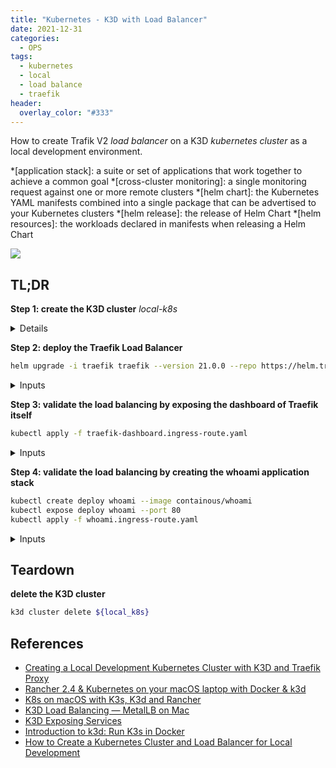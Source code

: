 ```yaml
---
title: "Kubernetes - K3D with Load Balancer"
date: 2021-12-31
categories:
  - OPS
tags:
  - kubernetes
  - local
  - load balance
  - traefik
header:
  overlay_color: "#333"
---
```


How to create Trafik V2 *load balancer* on a K3D *kubernetes cluster* as a local development environment.


*[application stack]: a suite or set of applications that work together to achieve a common goal
*[cross-cluster monitoring]: a single monitoring request against one or more remote clusters
*[helm chart]: the Kubernetes YAML manifests combined into a single package that can be advertised to your Kubernetes clusters
*[helm release]: the release of Helm Chart
*[helm resources]: the workloads declared in manifests when releasing a Helm Chart

<div class="notice--primary" markdown="1">
<img src="{{ site.url }}{{ site.baseurl }}/assets/k3d-lb/architecture.png">
</div>

## TL;DR

<div class="notice--primary" markdown="1">

**Step 1: create the K3D cluster** *local-k8s*

<details>
  <script src="https://gist.github.com/niehaitao/e18517603bc7c7a843e4f202be776d89.js"></script>
</details>

</div>

<div class="notice--primary" markdown="1">

**Step 2: deploy the Traefik Load Balancer**

```bash
helm upgrade -i traefik traefik --version 21.0.0 --repo https://helm.traefik.io/traefik -f traefik.v2.values.yaml
```

<details><summary>Inputs</summary>
  <script src="https://gist.github.com/niehaitao/d8bf2d3cb0b79281e6cfffec71879155.js"></script>
</details>

</div>

<div class="notice--primary" markdown="1">

**Step 3: validate the load balancing by exposing the dashboard of Traefik itself**

```bash
kubectl apply -f traefik-dashboard.ingress-route.yaml
```

<details><summary>Inputs</summary>
  <script src="https://gist.github.com/niehaitao/7c34fea97b39433053ceaa669e36e69b.js"></script>
</details>

</div>

<div class="notice--primary" markdown="1">

**Step 4: validate the load balancing by creating the whoami application stack**

```bash
kubectl create deploy whoami --image containous/whoami
kubectl expose deploy whoami --port 80
kubectl apply -f whoami.ingress-route.yaml
```

<details><summary>Inputs</summary>
  <script src="https://gist.github.com/niehaitao/d9441a6722da930ba128fb892a2a6435.js"></script>
</details>

</div>

## Teardown

<div class="notice--warning" markdown="1">

**delete the K3D cluster**
```bash
k3d cluster delete ${local_k8s}
```
</div>

## References

<div class="notice" markdown="1">

- [Creating a Local Development Kubernetes Cluster with K3D and Traefik Proxy](https://codeburst.io/creating-a-local-development-kubernetes-cluster-with-k3s-and-traefik-proxy-7a5033cb1c2d)
- [Rancher 2.4 & Kubernetes on your macOS laptop with Docker & k3d](https://itnext.io/rancher-2-4-kubernetes-on-your-macos-laptop-with-docker-k3d-b578b1c7568b)
- [K8s on macOS with K3s, K3d and Rancher](https://habd.as/post/kubernetes-macos-k3s-k3d-rancher/)
- [K3D Load Balancing — MetalLB on Mac](https://habd.as/post/kubernetes-macos-load-balancing-k3s-k3d-metallb/)
- [K3D Exposing Services](https://k3d.io/usage/guides/exposing_services/)
- [Introduction to k3d: Run K3s in Docker](https://www.suse.com/c/introduction-k3d-run-k3s-docker-src/)
- [How to Create a Kubernetes Cluster and Load Balancer for Local Development](https://dzone.com/articles/how-to-create-a-kubernetes-cluster-and-load-balanc)
</div>